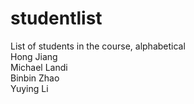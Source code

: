 # studentlist
List of students in the course, alphabetical <br />
Hong Jiang <br />
Michael Landi <br />
Binbin Zhao <br />
Yuying Li <br />
